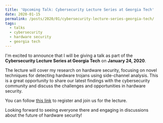 ```yaml
---
title: 'Upcoming Talk: Cybersecurity Lecture Series at Georgia Tech'
date: 2020-01-15
permalink: /posts/2020/01/cybersecurity-lecture-series-georgia-tech/
tags:
  - talks
  - cybersecurity
  - hardware security
  - georgia tech
---
```


I'm excited to announce that I will be giving a talk as part of the **Cybersecurity Lecture Series at Georgia Tech** on **January 24, 2020**.

The lecture will cover my research on hardware security, focusing on novel techniques for detecting hardware trojans using side-channel analysis. This is a great opportunity to share our latest findings with the cybersecurity community and discuss the challenges and opportunities in hardware security.

You can follow [this link](https://www.eventbrite.com/e/cybersecurity-lecture-series-luong-nguyen-tickets-83683019163?utm_campaign=Cybersecurity_Lecture_Series_-_January_24_-_1&utm_medium=email&utm_source=BenchmarkEmail) to register and join us for the lecture.

Looking forward to seeing everyone there and engaging in discussions about the future of hardware security!